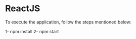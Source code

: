 # ReactJS

To execute the application, follow the steps mentioned below:

1- npm install
2- npm start
